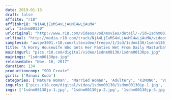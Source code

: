```yaml
---
date: 2019-01-13
draft: false
affsite: "r18"
afflinkr18: "NjA4LjEuMS4xLjAuMC4wLjAuMA"
url: "1sdnm00130"
urloriginal: "http://www.r18.com/videos/vod/movies/detail/-/id=1sdnm00130"
urlfinal: "http://media.r18.com/track/NjA4LjEuMS4xLjAuMC4wLjAuMA/videos/vod/movies/detail/-/id=1sdnm00130"
samplevid: "awspv3001.r18.com/litevideo/freepv/1/1sd/1sdnm130/1sdnm130_dmb_w.mp4"
title: "A Horny Housewife Who Gets Her Panties Wet From Daily Masturbation, 7 Days A Week Manami Kudo, Age 29 The Final Chapter A 2 Day 1 Night Creampie Raw Footage Adultery Hot Springs Vacation With Plenty Of Cum From 4 Rock Hard Cocks, Going All Morning Til Night"
mainimgurl: "pics.r18.com/digital/video/1sdnm00130/1sdnm00130ps.jpg"
mainimgs: "1sdnm00130ps.jpg"
releasedate: "Nov. 16, 2017"
duration: 134
productioncomp: "SOD Create"
girls: ['Manami Kodo']
categories: ['Mature Woman', 'Married Woman', 'Adultery', 'KIMONO', 'Variety', 'Featured Actress', 'Hot Spring', 'Hi-Def']
imgurls: ['pics.r18.com/digital/video/1sdnm00130/1sdnm00130jp-1.jpg', 'pics.r18.com/digital/video/1sdnm00130/1sdnm00130jp-2.jpg', 'pics.r18.com/digital/video/1sdnm00130/1sdnm00130jp-3.jpg', 'pics.r18.com/digital/video/1sdnm00130/1sdnm00130jp-4.jpg', 'pics.r18.com/digital/video/1sdnm00130/1sdnm00130jp-5.jpg', 'pics.r18.com/digital/video/1sdnm00130/1sdnm00130jp-6.jpg', 'pics.r18.com/digital/video/1sdnm00130/1sdnm00130jp-7.jpg', 'pics.r18.com/digital/video/1sdnm00130/1sdnm00130jp-8.jpg', 'pics.r18.com/digital/video/1sdnm00130/1sdnm00130jp-9.jpg', 'pics.r18.com/digital/video/1sdnm00130/1sdnm00130jp-10.jpg', 'pics.r18.com/digital/video/1sdnm00130/1sdnm00130jp-11.jpg', 'pics.r18.com/digital/video/1sdnm00130/1sdnm00130jp-12.jpg', 'pics.r18.com/digital/video/1sdnm00130/1sdnm00130jp-13.jpg', 'pics.r18.com/digital/video/1sdnm00130/1sdnm00130jp-14.jpg', 'pics.r18.com/digital/video/1sdnm00130/1sdnm00130jp-15.jpg', 'pics.r18.com/digital/video/1sdnm00130/1sdnm00130jp-16.jpg', 'pics.r18.com/digital/video/1sdnm00130/1sdnm00130jp-17.jpg', 'pics.r18.com/digital/video/1sdnm00130/1sdnm00130jp-18.jpg', 'pics.r18.com/digital/video/1sdnm00130/1sdnm00130jp-19.jpg', 'pics.r18.com/digital/video/1sdnm00130/1sdnm00130jp-20.jpg']
imgs: ['1sdnm00130jp-1.jpg', '1sdnm00130jp-2.jpg', '1sdnm00130jp-3.jpg', '1sdnm00130jp-4.jpg', '1sdnm00130jp-5.jpg', '1sdnm00130jp-6.jpg', '1sdnm00130jp-7.jpg', '1sdnm00130jp-8.jpg', '1sdnm00130jp-9.jpg', '1sdnm00130jp-10.jpg', '1sdnm00130jp-11.jpg', '1sdnm00130jp-12.jpg', '1sdnm00130jp-13.jpg', '1sdnm00130jp-14.jpg', '1sdnm00130jp-15.jpg', '1sdnm00130jp-16.jpg', '1sdnm00130jp-17.jpg', '1sdnm00130jp-18.jpg', '1sdnm00130jp-19.jpg', '1sdnm00130jp-20.jpg']
---
```

